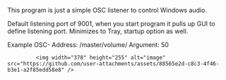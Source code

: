 This program is just a simple OSC listener to control Windows audio.

Default listening port of 9001, when you start program it pulls up GUI to define listening port. Minimizes to Tray, startup option as well.

Example OSC- Address: /master/volume/
             Argument: 50

             <img width="378" height="255" alt="image" src="https://github.com/user-attachments/assets/88565e2d-c8c3-4f46-b3e1-a2f85edd58e8" />
